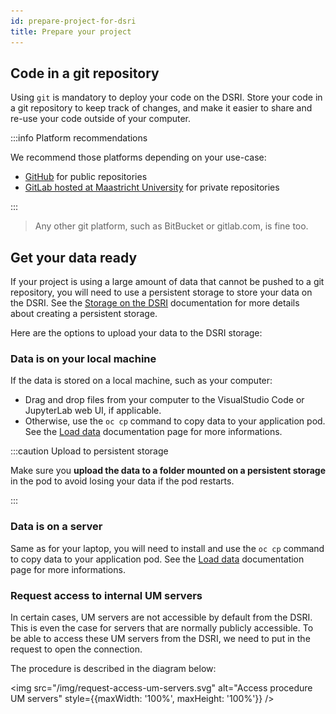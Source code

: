```yaml
---
id: prepare-project-for-dsri
title: Prepare your project
---
```


## Code in a git repository

Using `git` is mandatory to deploy your code on the DSRI. Store your code in a git repository to keep track of changes, and make it easier to share and re-use your code outside of your computer.

:::info Platform recommendations

We recommend those platforms depending on your use-case:

* [GitHub](https://github.com) for public repositories
* [GitLab hosted at Maastricht University](https://gitlab.maastrichtuniversity.nl) for private repositories

:::

> Any other git platform, such as BitBucket or gitlab.com, is fine too.

<!--

## Develop locally or on the DSRI?

You can develop directly on the DSRI using VisualStudio Code or JupyterLab.

If you prefer your local environment for development, and only run big tasks on the DSRI:

* Make sure your code **does not use absolute paths**. For example, `C://Desktop/myproject/data` will not work when running on the DSRI, use a relative path such as `../data`
* **Use `git`** to synchronize your local development code with the code on the DSRI

## Define your deployment strategy

<img src="/img/dsri-deploy-flowchart.png" alt="DSRI deployment flowchart" style={{maxWidth: '100%', maxHeight: '100%'}} />

-->

## Get your data ready

If your project is using a large amount of data that cannot be pushed to a git repository, you will need to use a persistent storage to store your data on the DSRI. See the [Storage on the DSRI](/docs/openshift-storage) documentation for more details about creating a persistent storage.

Here are the options to upload your data to the DSRI storage:

### Data is on your local machine

If the data is stored on a local machine, such as your computer:
* Drag and drop files from your computer to the VisualStudio Code or JupyterLab web UI, if applicable.
* Otherwise, use the `oc cp` command to copy data to your application pod. See the [Load data](/docs/openshift-load-data) documentation page for more informations.

:::caution Upload to persistent storage

Make sure you **upload the data to a folder mounted on a persistent storage** in the pod to avoid losing your data if the pod restarts.

:::

### Data is on a server

Same as for your laptop, you will need to install and use the `oc cp` command to copy data to your application pod. See the [Load data](/docs/openshift-load-data) documentation page for more informations.


### Request access to internal UM servers

In certain cases, UM servers are not accessible by default from the DSRI. This is even the case for servers that are normally publicly accessible. To be able to access these UM servers from the DSRI, we need to put in the request to open the connection.

The procedure is described in the diagram below:

<img src="/img/request-access-um-servers.svg" alt="Access procedure UM servers" style={{maxWidth: '100%', maxHeight: '100%'}} />

<!-- Check readme for source of the diagram -->
